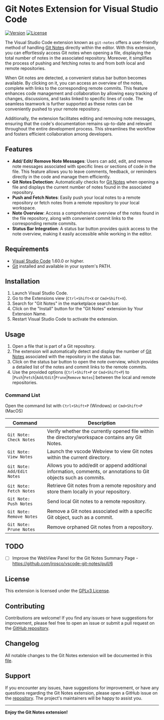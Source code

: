 # Git Notes Extension for Visual Studio Code

[![Version](https://vsmarketplacebadge.apphb.com/version/jrosco.git-notes.png)](https://marketplace.visualstudio.com/items?itemName=jrosco.git-notes)
[![License](https://img.shields.io/badge/license-GPL3-blue.png)](https://github.com/jrosco/vscode-git-notes/blob/master/LICENSE)

The Visual Studio Code extension known as `git-notes` offers a user-friendly method of handling [Git Notes] directly within the editor. With this extension, you can effortlessly access Git notes when opening a file, displaying the total number of notes in the associated repository. Moreover, it simplifies the process of pushing and fetching notes to and from both local and remote repositories.

When Git notes are detected, a convenient status bar button becomes available. By clicking on it, you can access an overview of the notes, complete with links to the corresponding remote commits. This feature enhances code management and collaboration by allowing easy tracking of changes, discussions, and tasks linked to specific lines of code. The seamless teamwork is further supported as these notes can be conveniently pushed to your remote repository.

Additionally, the extension facilitates editing and removing note messages, ensuring that the code's documentation remains up-to-date and relevant throughout the entire development process. This streamlines the workflow and fosters efficient collaboration among developers.

## Features

- **Add/ Edit/ Remove Note Messages**: Users can add, edit, and remove note messages associated with specific lines or sections of code in the file. This feature allows you to leave comments, feedback, or reminders directly in the code and manage them efficiently.
- **Git Notes Detection**: Automatically checks for [Git Notes] when opening a file and displays the current number of notes found in the associated repository.
- **Push and Fetch Notes**: Easily push your local notes to a remote repository or fetch notes from a remote repository to your local workspace.
- **Note Overview**: Access a comprehensive overview of the notes found in the file repository, along with convenient commit links to the corresponding remote commits.
- **Status Bar Integration**: A status bar button provides quick access to the note overview, making it easily accessible while working in the editor.

## Requirements

- [Visual Studio Code](https://code.visualstudio.com/download) 1.60.0 or higher.
- [Git](https://git-scm.com/) installed and available in your system's PATH.

## Installation

1. Launch Visual Studio Code.
2. Go to the Extensions view (`Ctrl+Shift+X` or `Cmd+Shift+X`).
3. Search for "Git Notes" in the marketplace search bar.
4. Click on the "Install" button for the "Git Notes" extension by Your Extension Name.
5. Restart Visual Studio Code to activate the extension.

## Usage

1. Open a file that is part of a Git repository.
2. The extension will automatically detect and display the number of [Git Notes] associated with the repository in the status bar.
3. Click on the status bar button to open the note overview, which provides a detailed list of the notes and commit links to the remote commits.
4. Use the provided options (`Ctrl+Shift+P` or `Cmd+Shift+P`) to [`Push`|`Fetch`|`Add/Edit`|`Prune`|`Remove` `Notes`] between the local and remote repositories.

### Command List

Open the command list with `Ctrl+Shift+P` (Windows) or `Cmd+Shift+P` (MacOS)

| Command                       | Description                                                                                                       |
| ---                           | ---                                                                                                               |
| `Git Note: Check Notes`       | Verify whether the currently opened file within the directory/workspace contains any Git Notes.                   |
| `Git Note: View Notes`        | Launch the vscode Webview to view Git notes within the current directory.                                         |
| `Git Note: Add/Edit Notes`    | Allows you to add/edit or append additional information, comments, or annotations to Git objects such as commits. |
| `Git Note: Fetch Notes`       | Retrieve Git notes from a remote repository and store them locally in your repository.                            |
| `Git Note: Push Notes`        | Send local Git notes to a remote repository.                                                                      |
| `Git Note: Remove Notes`      | Remove a Git notes associated with a specific Git object, such as a commit.                                       |
| `Git Note: Prune Notes`       | Remove orphaned Git notes from a repository.                                                                      |

## TODO

- [ ] Improve the WebView Panel for the Git Notes Summary Page - <https://github.com/jrosco/vscode-git-notes/pull/6>

## License

This extension is licensed under the [GPLv3 License](https://github.com/jrosco/vscode-git-notes/blob/master/LICENSE.md).

## Contributing

Contributions are welcome! If you find any issues or have suggestions for improvement, please feel free to open an issue or submit a pull request on the [GitHub repository](https://github.com/jrosco/vscode-git-notes).

## Changelog

All notable changes to the Git Notes extension will be documented in this [file](CHANGELOG.md).

## Support

If you encounter any issues, have suggestions for improvement, or have any questions regarding the Git Notes extension, please open a GitHub issue on the [repository](https://github.com/jrosco/vscode-git-notes/issues). The project's maintainers will be happy to assist you.

---

**Enjoy the Git Notes extension!**

[Git Notes]: https://git-scm.com/docs/git-notes